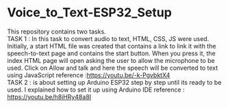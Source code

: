 # Voice_to_Text-ESP32_Setup
This repository contains two tasks.  
TASK 1 : In this task to convert audio to text, HTML, CSS, JS were used. Initially, a start HTML file was created that contains a link to link it with the speech-to-text page and contains the start button. When you press it, the index HTML page will open asking the user to allow the microphone to be used. Click on Allow and talk and here the speech will be converted to text using JavaScript  reference :https://youtu.be/-k-PgvbktX4  
TASK 2 : is about setting up Arduino ESP32 step by step until its ready to be used. I explained how to set it up using Arduino IDE  reference : https://youtu.be/h8iHRy48a8I
